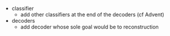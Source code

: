 * classifier
  * add other classifiers at the end of the decoders (cf Advent)
* decoders
  * add decoder whose sole goal would be to reconstruction
